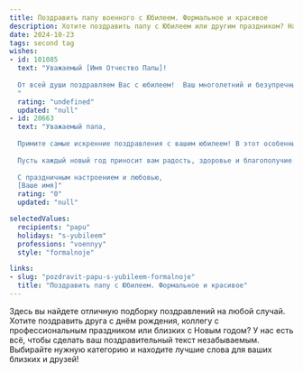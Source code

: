 ```yaml
---
title: Поздравить папу военного с Юбилеем. Формальное и красивое
description: Хотите поздравить папу с Юбилеем или другим праздником? Наш ИИ создаст незабываемое поздравление, а вы обязательно выделитесь среди других.  
date: 2024-10-23
tags: second tag
wishes:
- id: 101085
  text: "Уважаемый [Имя Отчество Папы]!
  
  От всей души поздравляем Вас с юбилеем!  Ваш многолетний и безупречный труд на благо Родины, Ваш самоотверженный военный  служебный путь заслуживают глубокого уважения и искренней благодарности.  Желаем Вам крепкого здоровья, долголетия, мира и благополучия. Пусть Ваша жизнь будет наполнена радостью, гордостью за пройденный путь и любовью близких. С юбилеем!
  "
  rating: "undefined"
  updated: "null"
- id: 20663
  text: "Уважаемый папа,
  
  Примите самые искренние поздравления с вашим юбилеем! В этот особенный день хочется отметить не только ваш возраст, но и ваш бесценный вклад в нашу жизнь и в нашу страну. Ваша профессиональная деятельность, как военного, всегда была примером для подражания, наполненным отвагой, преданностью и благородством.
  
  Пусть каждый новый год приносит вам радость, здоровье и благополучие. Ваша мудрость и опыт являются нашим сокровищем, и мы всегда будем гордиться вами.
  
  С праздничным настроением и любовью,
  [Ваше имя]"
  rating: "0"
  updated: "null"

selectedValues:
  recipients: "papu"
  holidays: "s-yubileem"
  professions: "voennyy"
  style: "formalnoje"

links:
- slug: "pozdravit-papu-s-yubileem-formalnoje"
  title: "Поздравить папу с Юбилеем. Формальное и красивое"
---
```


Здесь вы найдете отличную подборку поздравлений на любой случай. 
Хотите поздравить друга с днём рождения, коллегу с профессиональным праздником или близких с Новым годом? У нас есть всё, чтобы сделать ваш поздравительный текст незабываемым. Выбирайте нужную категорию и находите лучшие слова для ваших близких и друзей!
